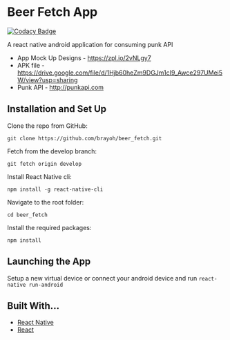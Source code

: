 # Beer Fetch App

[![Codacy Badge](https://api.codacy.com/project/badge/Grade/d9e69ca9107c45b0a69a73e0c234c0e7)](https://app.codacy.com/app/brayoh/beer_fetch?utm_source=github.com&utm_medium=referral&utm_content=brayoh/beer_fetch&utm_campaign=Badge_Grade_Dashboard)

A react native android application for consuming punk API

- App Mock Up Designs - https://zpl.io/2vNLgy7
- APK file - https://drive.google.com/file/d/1Hjb60heZm9DGJm1cI9_Awce297UMei5W/view?usp=sharing
- Punk API - http://punkapi.com

## Installation and Set Up

Clone the repo from GitHub:

```
git clone https://github.com/brayoh/beer_fetch.git
```

Fetch from the develop branch:

```
git fetch origin develop
```

Install React Native cli:

```
npm install -g react-native-cli
```

Navigate to the root folder:

```
cd beer_fetch
```

Install the required packages:

```
npm install
```

## Launching the App

Setup a new virtual device or connect your android device and run `react-native run-android`

## Built With...

- [React Native](https://facebook.github.io/react-native/)
- [React](https://reactjs.org/)

